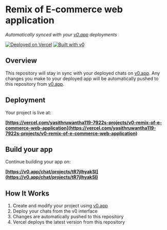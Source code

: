 # Remix of E-commerce web application

*Automatically synced with your [v0.app](https://v0.app) deployments*

[![Deployed on Vercel](https://img.shields.io/badge/Deployed%20on-Vercel-black?style=for-the-badge&logo=vercel)](https://vercel.com/yasithruwantha119-7922s-projects/v0-remix-of-e-commerce-web-application)
[![Built with v0](https://img.shields.io/badge/Built%20with-v0.app-black?style=for-the-badge)](https://v0.app/chat/projects/tR7jIhyakSI)

## Overview

This repository will stay in sync with your deployed chats on [v0.app](https://v0.app).
Any changes you make to your deployed app will be automatically pushed to this repository from [v0.app](https://v0.app).

## Deployment

Your project is live at:

**[https://vercel.com/yasithruwantha119-7922s-projects/v0-remix-of-e-commerce-web-application](https://vercel.com/yasithruwantha119-7922s-projects/v0-remix-of-e-commerce-web-application)**

## Build your app

Continue building your app on:

**[https://v0.app/chat/projects/tR7jIhyakSI](https://v0.app/chat/projects/tR7jIhyakSI)**

## How It Works

1. Create and modify your project using [v0.app](https://v0.app)
2. Deploy your chats from the v0 interface
3. Changes are automatically pushed to this repository
4. Vercel deploys the latest version from this repository